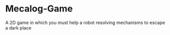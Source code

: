 # Mecalog-Game
A 2D game in which you must help a robot resolving mechanisms to escape a dark place
